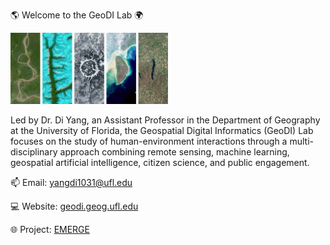 🌎 Welcome to the GeoDI Lab 🌍

<img src="GeoDI_Landsat.png" width=50% alt="The letters GeoDI made of Landsat images">

Led by Dr. Di Yang, an Assistant Professor in the Department of Geography at the University of Florida, the Geospatial Digital Informatics (GeoDI) Lab focuses on the study of human-environment interactions through a multi-disciplinary approach combining remote sensing, machine learning, geospatial artificial intelligence, citizen science, and public engagement.

📫 Email: yangdi1031@ufl.edu

💻 Website: [geodi.geog.ufl.edu](https://geodi.geog.ufl.edu/)

🌐 Project: [EMERGE](https://geoemerge.com/)
